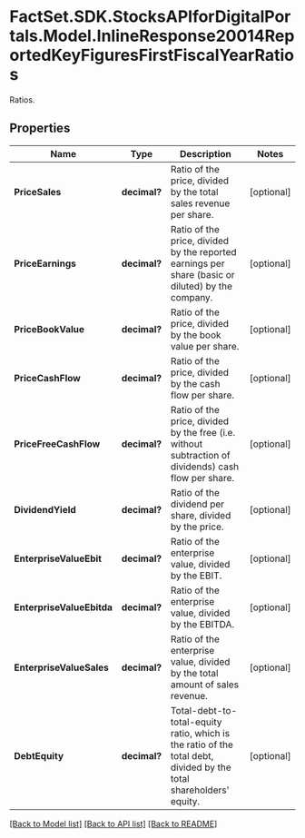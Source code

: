 # FactSet.SDK.StocksAPIforDigitalPortals.Model.InlineResponse20014ReportedKeyFiguresFirstFiscalYearRatios
Ratios.

## Properties

Name | Type | Description | Notes
------------ | ------------- | ------------- | -------------
**PriceSales** | **decimal?** | Ratio of the price, divided by the total sales revenue per share. | [optional] 
**PriceEarnings** | **decimal?** | Ratio of the price, divided by the reported earnings per share (basic or diluted) by the company. | [optional] 
**PriceBookValue** | **decimal?** | Ratio of the price, divided by the book value per share. | [optional] 
**PriceCashFlow** | **decimal?** | Ratio of the price, divided by the cash flow per share. | [optional] 
**PriceFreeCashFlow** | **decimal?** | Ratio of the price, divided by the free (i.e. without subtraction of dividends) cash flow per share. | [optional] 
**DividendYield** | **decimal?** | Ratio of the dividend per share, divided by the price. | [optional] 
**EnterpriseValueEbit** | **decimal?** | Ratio of the enterprise value, divided by the EBIT. | [optional] 
**EnterpriseValueEbitda** | **decimal?** | Ratio of the enterprise value, divided by the EBITDA. | [optional] 
**EnterpriseValueSales** | **decimal?** | Ratio of the enterprise value, divided by the total amount of sales revenue. | [optional] 
**DebtEquity** | **decimal?** | Total-debt-to-total-equity ratio, which is the ratio of the total debt, divided by the total shareholders&#39; equity. | [optional] 

[[Back to Model list]](../README.md#documentation-for-models) [[Back to API list]](../README.md#documentation-for-api-endpoints) [[Back to README]](../README.md)

